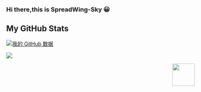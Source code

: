 ### Hi there,this is SpreadWing-Sky 😀 
## My GitHub Stats
[![我的 GitHub 数据](https://github-readme-stats.vercel.app/api?username=SpreadWings-Sky&show_icons=true&theme=dracula)]()
<!--
**SpreadWings-Sky/SpreadWings-Sky** is a ✨ _special_ ✨ repository because its `README.md` (this file) appears on your GitHub profile.

Here are some ideas to get you started:

- 🔭 I’m currently working on ...
- 🌱 I’m currently learning ...
- 👯 I’m looking to collaborate on ...
- 🤔 I’m looking for help with ...
- 💬 Ask me about ...
- 📫 How to reach me: ...
- 😄 Pronouns: ...
- ⚡ Fun fact: ...
-->
![](https://count.getloli.com/get/@SpreadWings-Sky?theme=moebooru-h)

<img src="https://view.moezx.cc/images/2021/02/25/7217294a8cb992d37eceeb8f5a01d100.gif" height="60" align="right"/>
